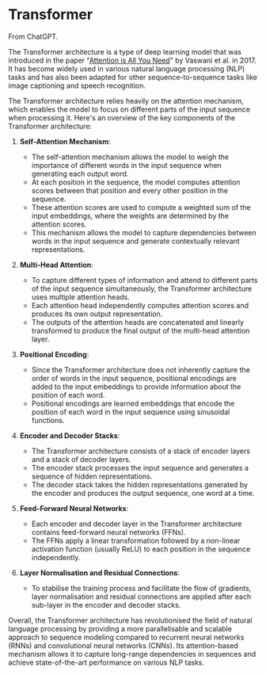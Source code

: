 # Transformer

From ChatGPT.

The Transformer architecture is a type of deep learning model that was introduced in the paper "[Attention is All You Need](https://arxiv.org/abs/1706.03762)" by Vaswani et al. in 2017. It has become widely used in various natural language processing (NLP) tasks and has also been adapted for other sequence-to-sequence tasks like image captioning and speech recognition.

The Transformer architecture relies heavily on the attention mechanism, which enables the model to focus on different parts of the input sequence when processing it. Here's an overview of the key components of the Transformer architecture:

1. **Self-Attention Mechanism**:
    - The self-attention mechanism allows the model to weigh the importance of different words in the input sequence when generating each output word.
    - At each position in the sequence, the model computes attention scores between that position and every other position in the sequence.
    - These attention scores are used to compute a weighted sum of the input embeddings, where the weights are determined by the attention scores.
    - This mechanism allows the model to capture dependencies between words in the input sequence and generate contextually relevant representations.

2. **Multi-Head Attention**:
    - To capture different types of information and attend to different parts of the input sequence simultaneously, the Transformer architecture uses multiple attention heads.
    - Each attention head independently computes attention scores and produces its own output representation.
    - The outputs of the attention heads are concatenated and linearly transformed to produce the final output of the multi-head attention layer.

3. **Positional Encoding**:
    - Since the Transformer architecture does not inherently capture the order of words in the input sequence, positional encodings are added to the input embeddings to provide information about the position of each word.
    - Positional encodings are learned embeddings that encode the position of each word in the input sequence using sinusoidal functions.

4. **Encoder and Decoder Stacks**:
    - The Transformer architecture consists of a stack of encoder layers and a stack of decoder layers.
    - The encoder stack processes the input sequence and generates a sequence of hidden representations.
    - The decoder stack takes the hidden representations generated by the encoder and produces the output sequence, one word at a time.

5. **Feed-Forward Neural Networks**:
    - Each encoder and decoder layer in the Transformer architecture contains feed-forward neural networks (FFNs).
    - The FFNs apply a linear transformation followed by a non-linear activation function (usually ReLU) to each position in the sequence independently.

6. **Layer Normalisation and Residual Connections**:
    - To stabilise the training process and facilitate the flow of gradients, layer normalisation and residual connections are applied after each sub-layer in the encoder and decoder stacks.

Overall, the Transformer architecture has revolutionised the field of natural language processing by providing a more parallelisable and scalable approach to sequence modeling compared to recurrent neural networks (RNNs) and convolutional neural networks (CNNs). Its attention-based mechanism allows it to capture long-range dependencies in sequences and achieve state-of-the-art performance on various NLP tasks.
